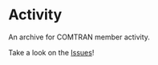 # Activity

An archive for COMTRAN member activity.

Take a look on the [Issues](https://github.com/comtran/activity/issues)!
